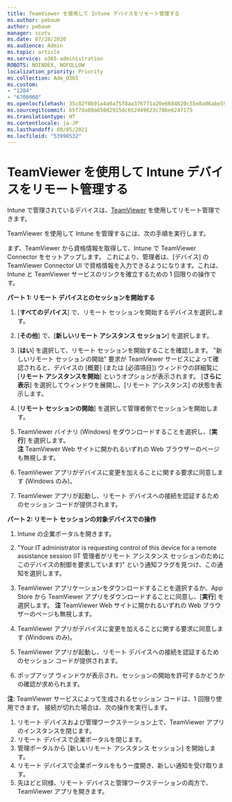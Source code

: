 ```yaml
---
title: TeamViewer を使用して Intune デバイスをリモート管理する
ms.author: pebaum
author: pebaum
manager: scotv
ms.date: 07/28/2020
ms.audience: Admin
ms.topic: article
ms.service: o365-administration
ROBOTS: NOINDEX, NOFOLLOW
localization_priority: Priority
ms.collection: Adm_O365
ms.custom:
- "1284"
- "6700008"
ms.openlocfilehash: 35c82f8b91a4a0a75f8aa376771a20e6684620c55e8a06abe59db22cab945139
ms.sourcegitcommit: b5f7da89a650d2915dc652449623c78be6247175
ms.translationtype: HT
ms.contentlocale: ja-JP
ms.lasthandoff: 08/05/2021
ms.locfileid: "53990532"
---
```

# <a name="use-teamviewer-to-remotely-administer-intune-devices"></a>TeamViewer を使用して Intune デバイスをリモート管理する

Intune で管理されているデバイスは、[TeamViewer](https://www.teamviewer.com/) を使用してリモート管理できます。

TeamViewer を使用して Intune を管理するには、次の手順を実行します。 

まず、TeamViewer から資格情報を取得して、Intune で TeamViewer Connector をセットアップします。 これにより、管理者は、[デバイス] の TeamViewer Connector UI で資格情報を入力できるようになります。これは、Intune と TeamViewer サービスのリンクを確立するための 1 回限りの操作です。

**パート 1: リモート デバイスとのセッションを開始する**

1. [**すべてのデバイス**] で、リモート セッションを開始するデバイスを選択します。
2. [**その他**] で、[**新しいリモート アシスタンス セッション**] を選択します。
3. [**はい**] を選択して、リモート セッションを開始することを確認します。
    "新しいリモート セッションの開始" 要求が TeamViewer サービスによって確認されると、デバイスの [概要] (または [必須項目]) ウィンドウの詳細覧に [**リモート アシスタンスを開始**] というオプションが表示されます。 [**さらに表示**] を選択してウィンドウを展開し、[リモート アシスタンス] の状態を表示します。
4. [**リモート セッションの開始**] を選択して管理者側でセッションを開始します。
5. TeamViewer バイナリ (Windows) をダウンロードすることを選択し、[**実行**] を選択します。<br/>
    **注** TeamViewer Web サイトに開かれるいずれの Web ブラウザーのページも無視します。

6. TeamViewer アプリがデバイスに変更を加えることに関する要求に同意します (Windows のみ)。
7. TeamViewer アプリが起動し、リモート デバイスへの接続を認証するためのセッション コードが提供されます。

**パート 2: リモート セッションの対象デバイスでの操作**

1. Intune の企業ポータルを開きます。
2. "Your IT administrator is requesting control of this device for a remote assistance session (IT 管理者がリモート アシスタンス セッションのためにこのデバイスの制御を要求しています)" という通知フラグを見つけ、この通知を選択します。
3. TeamViewer アプリケーションをダウンロードすることを選択するか、App Store から TeamViewer アプリをダウンロードすることに同意し、[**実行**] を選択します。
    **注** TeamViewer Web サイトに開かれるいずれの Web ブラウザーのページも無視します。

4. TeamViewer アプリがデバイスに変更を加えることに関する要求に同意します (Windows のみ)。
5. TeamViewer アプリが起動し、リモート デバイスへの接続を認証するためのセッション コードが提供されます。
6. ポップアップ ウィンドウが表示され、セッションの開始を許可するかどうかの確認が求められます。

**注**: TeamViewer サービスによって生成されるセッション コードは、1 回限り使用できます。 接続が切れた場合は、次の操作を実行します。

1. リモート デバイスおよび管理ワークステーション上で、TeamViewer アプリのインスタンスを閉じます。
2. リモート デバイスで企業ポータルを閉じます。
3. 管理ポータルから [新しいリモート アシスタンス セッション] を開始します。
4. リモート デバイスで企業ポータルをもう一度開き、新しい通知を受け取ります。
5. 先ほどと同様、リモート デバイスと管理ワークステーションの両方で、TeamViewer アプリを開きます。